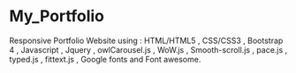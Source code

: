 # My_Portfolio
Responsive Portfolio Website using : HTML/HTML5 , CSS/CSS3 , Bootstrap 4 , Javascript , Jquery , owlCarousel.js , WoW.js , Smooth-scroll.js , pace.js , typed.js , fittext.js , Google fonts and Font awesome.
